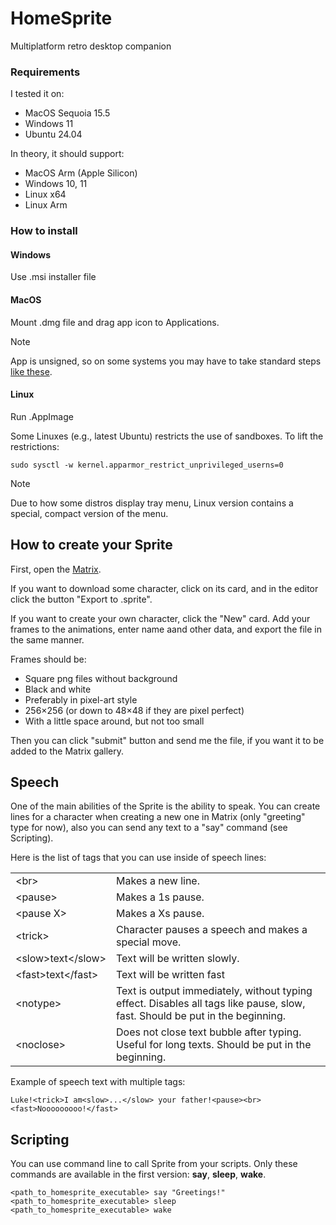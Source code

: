# HomeSprite
Multiplatform retro desktop companion

### Requirements

I tested it on:

- MacOS Sequoia 15.5
- Windows 11
- Ubuntu 24.04

In theory, it should support:

- MacOS Arm (Apple Silicon)
- Windows 10, 11
- Linux x64
- Linux Arm

### How to install

#### Windows

Use .msi installer file

#### MacOS

Mount .dmg file and drag app icon to Applications.

> [!NOTE]
> App is unsigned, so on some systems you may have to take standard steps [like these](https://support.apple.com/guide/mac-help/open-a-mac-app-from-an-unknown-developer-mh40616/mac).

#### Linux

Run .AppImage

Some Linuxes (e.g., latest Ubuntu) restricts the use of sandboxes. To lift the restrictions:

```shell
sudo sysctl -w kernel.apparmor_restrict_unprivileged_userns=0
```

> [!NOTE]
> Due to how some distros display tray menu, Linux version contains a special, compact version of the menu.

## How to create your Sprite

First, open the [Matrix](https://trinketos.org/matrix/).

If you want to download some character, click on its card, and in the editor click the button "Export to .sprite".

If you want to create your own character, click the "New" card. Add your frames to the animations, enter name aand other data, and export the file in the same manner.

Frames should be:

- Square png files without background
- Black and white
- Preferably in pixel-art style
- 256×256 (or down to 48×48 if they are pixel perfect)
- With a little space around, but not too small

Then you can click "submit" button and send me the file, if you want it to be added to the Matrix gallery.

## Speech

One of the main abilities of the Sprite is the ability to speak. You can create lines for a character when creating a new one in Matrix (only "greeting" type for now), also you can send any text to a "say" command (see Scripting).

Here is the list of tags that you can use inside of speech lines:

<table>
  <tr>
    <td>&ltbr&gt</td>
    <td>Makes a new line.</td>
  </tr>
  <tr>
    <td>&ltpause&gt</td>
    <td>Makes a 1s pause.</td>
  </tr>
  <tr>
    <td>&ltpause X&gt</td>
    <td>Makes a Xs pause.</td>
  </tr>
  <tr>
    <td>&lttrick&gt</td>
    <td>Character pauses a speech and makes a special move.</td>
  </tr>
  <tr>
    <td>&ltslow&gttext&lt&#47;slow&gt</td>
    <td>Text will be written slowly.</td>
  </tr>
  <tr>
    <td>&ltfast&gttext&lt&#47;fast&gt</td>
    <td>Text will be written fast</td>
  </tr>
  <tr>
    <td>&ltnotype&gt</td>
    <td>Text is output immediately, without typing effect. Disables all tags like pause, slow, fast. Should be put in the beginning.</td>
  </tr>
  <tr>
    <td>&ltnoclose&gt</td>
    <td>Does not close text bubble after typing. Useful for long texts. Should be put in the beginning.</td>
  </tr>
</table>

Example of speech text with multiple tags:

```
Luke!<trick>I am<slow>...</slow> your father!<pause><br><fast>Nooooooooo!</fast>
```

## Scripting

You can use command line to call Sprite from your scripts. Only these commands are available in the first version: __say__, __sleep__, __wake__.

```shell
<path_to_homesprite_executable> say "Greetings!"
<path_to_homesprite_executable> sleep
<path_to_homesprite_executable> wake
```

